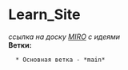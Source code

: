 # Learn_Site  
*ссылка на доску [MIRO](https://miro.com/welcomeonboard/M3BrdXc3N3VZNUx4aExyY2o0MXhENTlnMGtEQ1VVQWowYllhdDRlbEJqZHVKclJzTTdzYkRtb1hQNW1aN2FuOHwzMDc0NDU3MzY4MjA1MDUxNDgxfDI=?share_link_id=270402572558) с идеями*  
**Ветки:**
```
  * Основная ветка - *main*  
  
```
